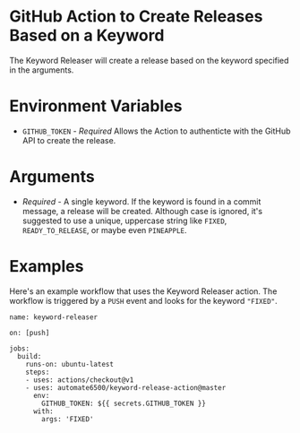 # GitHub Action to Create Releases Based on a Keyword

The Keyword Releaser will create a release based on the keyword specified in the arguments.

# Environment Variables

- `GITHUB_TOKEN` - _Required_ Allows the Action to authenticte with the GitHub API to create the release.

# Arguments

- _Required_ - A single keyword. If the keyword is found in a commit message, a release will be created. Although case is ignored, it's suggested to use a unique, uppercase string like `FIXED`, `READY_TO_RELEASE`, or maybe even `PINEAPPLE`.

# Examples

Here's an example workflow that uses the Keyword Releaser action. The workflow is triggered by a `PUSH` event and looks for the keyword `"FIXED"`.

```
name: keyword-releaser

on: [push]

jobs:
  build:
    runs-on: ubuntu-latest
    steps:
    - uses: actions/checkout@v1
    - uses: automate6500/keyword-release-action@master
      env:
        GITHUB_TOKEN: ${{ secrets.GITHUB_TOKEN }}
      with:
        args: 'FIXED'
```
